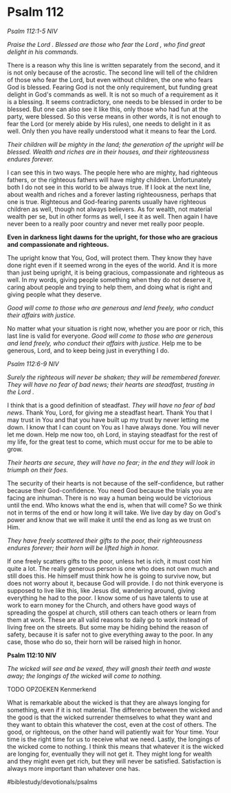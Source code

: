 # Psalm 112
*Psalm 112:1-5 NIV*

*Praise the Lord . Blessed are those who fear the Lord , who find great delight in his commands.*

There is a reason why this line is written separately from the second, and it is not only because of the acrostic.
The second line will tell of the children of those who fear the Lord, but even without children, the one who fears God is blessed. Fearing God is not the only requirement, but funding great delight in God's commands as well. It is not so much of a requirement as it is a blessing.
It seems contradictory, one needs to be blessed in order to be blessed. But one can also see it like this, only those who had fun at the party, were blessed.
So this verse means in other words, it is not enough to fear the Lord (or merely abide by His rules), one needs to delight in it as well. Only then you have really understood what it means to fear the Lord.

*Their children will be mighty in the land; the generation of the upright will be blessed. Wealth and riches are in their houses, and their righteousness endures forever.*

I can see this in two ways. The people here who are mighty, had righteous fathers, or the righteous fathers will have mighty children. Unfortunately both I do not see in this world to be always true.
If I look at the next line, about wealth and riches and a forever lasting righteousness, perhaps that one is true. Righteous and God-fearing parents usually have righteous children as well, though not always believers. As for wealth, not material wealth per se, but in other forms as well, I see it as well. Then again I have never been to a really poor country and never met really poor people.

**Even in darkness light dawns for the upright, for those who are gracious and compassionate and righteous.**

The upright know that You, God, will protect them. They know they have done right even if it seemed wrong in the eyes of the world. And it is more than just being upright, it is being gracious, compassionate and righteous as well. In my words, giving people something when they do not deserve it, caring about people and trying to help them, and doing what is right and giving people what they deserve.

*Good will come to those who are generous and lend freely, who conduct their affairs with justice.*

No matter what your situation is right now, whether you are poor or rich, this last line is valid for everyone. *Good will come to those who are generous and lend freely, who conduct their affairs with justice.*
Help me to be generous, Lord, and to keep being just in everything I do.

*Psalm 112:6-9 NIV*

*Surely the righteous will never be shaken; they will be remembered forever. They will have no fear of bad news; their hearts are steadfast, trusting in the Lord .*

I think that is a good definition of steadfast. *They will have no fear of bad news*. 
Thank You, Lord, for giving me a steadfast heart. Thank You that I may trust in You and that you have built up my trust by never letting me down. I know that I can count on You as I have always done. You will never let me down.
Help me now too, oh Lord, in staying steadfast for the rest of my life, for the great test to come, which must occur for me to be able to grow.

*Their hearts are secure, they will have no fear; in the end they will look in triumph on their foes.*

The security of their hearts is not because of the self-confidence, but rather because their God-confidence. You need God because the trials you are facing are inhuman. There is no way a human being would be victorious until the end. Who knows what the end is, when that will come? So we think not in terms of the end or how long it will take. We live day by day on God's power and know that we will make it until the end as long as we trust on Him.

*They have freely scattered their gifts to the poor, their righteousness endures forever; their horn will be lifted high in honor.*

If one freely scatters gifts to the poor, unless het is rich, it must cost him quite a lot. The really generous person is one who does not own much and still does this. He himself must think how he is going to survive now, but does not worry about it, because God will provide.
I do not think everyone is supposed to live like this, like Jesus did, wandering around, giving everything he had to the poor. I know some of us have talents to use at work to earn money for the Church, and others have good ways of spreading the gospel at church, still others can teach others or learn from them at work. These are all valid reasons to daily go to work instead of living free on the streets. But some may be hiding behind the reason of safety, because it is safer not to give everything away to the poor.
In any case, those who do so, their horn will be raised high in honor.

**Psalm 112:10 NIV**

*The wicked will see and be vexed, they will gnash their teeth and waste away; the longings of the wicked will come to nothing.*

TODO OPZOEKEN
Kenmerkend

What is remarkable about the wicked is that they are always longing for something, even if it is not material. The difference between the wicked and the good is that the wicked surrender themselves to what they want and they want to obtain this whatever the cost, even at the cost of others.
The good, or righteous, on the other hand will patiently wait for Your time. Your time is the right time for us to receive what we need.
Lastly, the longings of the wicked come to nothing. I think this means that whatever it is the wicked are longing for, eventually they will not get it. They might long for wealth and they might even get rich, but they will never be satisfied.
Satisfaction is always more important than whatever one has.

#biblestudy/devotionals/psalms